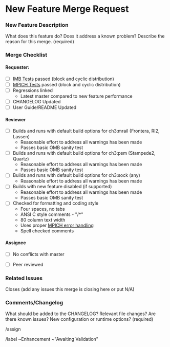 # New Feature Merge Request

### New Feature Description
What does this feature do? Does it address a known problem? Describe the reason for this merge. (required)

### Merge Checklist
#### Requester: 
- [ ] [IMB Tests](https://scm.nowlab.cse.ohio-state.edu/mvapich/mvapich2/-/wikis/run_imb) passed (block and cyclic distribution)
- [ ] [MPICH Tests](https://scm.nowlab.cse.ohio-state.edu/snippets/32) passed (block and cyclic distribution)
- [ ] Regressions linked
    * Latest master compared to new feature performance
- [ ] CHANGELOG Updated
- [ ] User Guide/README Updated

#### Reviewer
- [ ] Builds and runs with default build options for ch3:mrail (Frontera, RI2, Lassen)
    * Reasonable effort to address all warnings has been made
    * Passes basic OMB sanity test
- [ ] Builds and runs with default build options for ch3:psm (Stampede2, Quartz)
    * Reasonable effort to address all warnings has been made
    * Passes basic OMB sanity test
- [ ] Builds and runs with default build options for ch3:sock (any)
    * Reasonable effort to address all warnings has been made
- [ ] Builds with new feature disabled (if supported)
    * Reasonable effort to address all warnings has been made
    * Passes basic OMB sanity test
- [ ] Checked for formatting and coding style
    * Four spaces, no tabs
    * ANSI C style comments - "/*"
    * 80 column text width
    * Uses proper [MPICH error handling](https://scm.nowlab.cse.ohio-state.edu/mvapich/mvapich2/-/wikis/error-handling)
    * Spell checked comments

#### Assignee
- [ ] No conflicts with master 
- [ ] Peer reviewed



### Related Issues 
Closes (add any issues this merge is closing here or put N/A)

### Comments/Changelog
What should be added to the CHANGELOG? Relevant file changes? Are there known issues? New configuration or runtime options? (required)

/assign 

/label ~Enhancement ~"Awaiting Validation"
